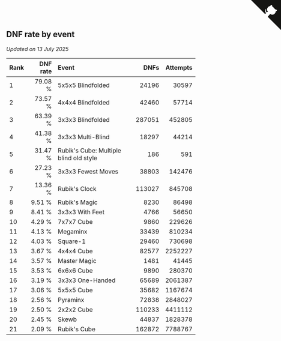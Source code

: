 ## DNF rate by event

*Updated on 13 July 2025*

| Rank | DNF rate | Event | DNFs | Attempts |
| :--- | ---: | :--- | ---: | ---: |
| 1 | 79.08 % | 5x5x5 Blindfolded | 24196 | 30597 |
| 2 | 73.57 % | 4x4x4 Blindfolded | 42460 | 57714 |
| 3 | 63.39 % | 3x3x3 Blindfolded | 287051 | 452805 |
| 4 | 41.38 % | 3x3x3 Multi-Blind | 18297 | 44214 |
| 5 | 31.47 % | Rubik's Cube: Multiple blind old style | 186 | 591 |
| 6 | 27.23 % | 3x3x3 Fewest Moves | 38803 | 142476 |
| 7 | 13.36 % | Rubik's Clock | 113027 | 845708 |
| 8 | 9.51 % | Rubik's Magic | 8230 | 86498 |
| 9 | 8.41 % | 3x3x3 With Feet | 4766 | 56650 |
| 10 | 4.29 % | 7x7x7 Cube | 9860 | 229626 |
| 11 | 4.13 % | Megaminx | 33439 | 810234 |
| 12 | 4.03 % | Square-1 | 29460 | 730698 |
| 13 | 3.67 % | 4x4x4 Cube | 82577 | 2252227 |
| 14 | 3.57 % | Master Magic | 1481 | 41445 |
| 15 | 3.53 % | 6x6x6 Cube | 9890 | 280370 |
| 16 | 3.19 % | 3x3x3 One-Handed | 65689 | 2061387 |
| 17 | 3.06 % | 5x5x5 Cube | 35682 | 1167674 |
| 18 | 2.56 % | Pyraminx | 72838 | 2848027 |
| 19 | 2.50 % | 2x2x2 Cube | 110233 | 4411112 |
| 20 | 2.45 % | Skewb | 44837 | 1828378 |
| 21 | 2.09 % | Rubik's Cube | 162872 | 7788767 |


<a href="https://github.com/JustinTimeCuber/wca_statistics" class="github-corner" aria-label="View source on Github"><svg width="80" height="80" viewBox="0 0 250 250" style="fill:#151513; color:#fff; position: absolute; top: 0; border: 0; right: 0;" aria-hidden="true"><path d="M0,0 L115,115 L130,115 L142,142 L250,250 L250,0 Z"></path><path d="M128.3,109.0 C113.8,99.7 119.0,89.6 119.0,89.6 C122.0,82.7 120.5,78.6 120.5,78.6 C119.2,72.0 123.4,76.3 123.4,76.3 C127.3,80.9 125.5,87.3 125.5,87.3 C122.9,97.6 130.6,101.9 134.4,103.2" fill="currentColor" style="transform-origin: 130px 106px;" class="octo-arm"></path><path d="M115.0,115.0 C114.9,115.1 118.7,116.5 119.8,115.4 L133.7,101.6 C136.9,99.2 139.9,98.4 142.2,98.6 C133.8,88.0 127.5,74.4 143.8,58.0 C148.5,53.4 154.0,51.2 159.7,51.0 C160.3,49.4 163.2,43.6 171.4,40.1 C171.4,40.1 176.1,42.5 178.8,56.2 C183.1,58.6 187.2,61.8 190.9,65.4 C194.5,69.0 197.7,73.2 200.1,77.6 C213.8,80.2 216.3,84.9 216.3,84.9 C212.7,93.1 206.9,96.0 205.4,96.6 C205.1,102.4 203.0,107.8 198.3,112.5 C181.9,128.9 168.3,122.5 157.7,114.1 C157.9,116.9 156.7,120.9 152.7,124.9 L141.0,136.5 C139.8,137.7 141.6,141.9 141.8,141.8 Z" fill="currentColor" class="octo-body"></path></svg></a><style>.github-corner:hover .octo-arm{animation:octocat-wave 560ms ease-in-out}@keyframes octocat-wave{0%,100%{transform:rotate(0)}20%,60%{transform:rotate(-25deg)}40%,80%{transform:rotate(10deg)}}@media (max-width:500px){.github-corner:hover .octo-arm{animation:none}.github-corner .octo-arm{animation:octocat-wave 560ms ease-in-out}}</style>
